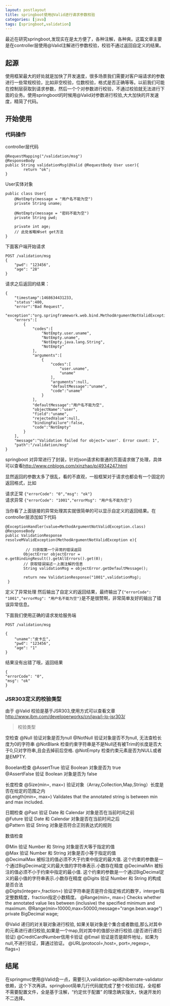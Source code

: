 ```yaml
---
layout: postlayout
title: springboot使用@Valid进行请求参数校验
categories: [java]
tags: [springboot,validation]
---
```


最近在研究springboot,发现实在是太方便了，各种注解，各种爽。这篇文章主要是在controller层使用@Valid注解进行参数校验，校验不通过返回自定义的结果。

## 起源
使用框架最大的好处就是加快了开发速度，很多场景我们需要对客户端请求的参数进行一些常规校验，比如非空校验，位数校验，格式是否正确等等。以前我们可能在控制层获取到请求参数，然后一个个对参数进行校验，不通过校验就无法进行下面的业务。使用springboot的时候用@Valid对参数进行校验,大大加快的开发速度，精简了代码。

## 开始使用

### 代码操作

controller层代码

```
@RequestMapping("/validation/msg")
@ResponseBody
public String validationMsg(@Valid @RequestBody User user){
        return "ok";
}
```




User实体对象

```
public class User{
    @NotEmpty(message = "用户名不能为空")
    private String uname;  

    @NotEmpty(message = "密码不能为空")
    private String pwd; 

    private int age; 
    // 此处省略掉set get方法
}
```




下面客户端开始请求

``` 
POST /validation/msg
{
    "pwd": "123456",
    "age": "28"
}
```




请求之后返回的结果：

```
{
    "timestamp":1468634431233,
    "status":400,
    "error":"Bad Request",
    "exception":"org.springframework.web.bind.MethodArgumentNotValidException",
    "errors":[
        {
            "codes":[
                "NotEmpty.user.uname",
                "NotEmpty.uname",
                "NotEmpty.java.lang.String",
                "NotEmpty"
            ],
            "arguments":[
                {
                    "codes":[
                        "user.uname",
                        "uname"
                    ],
                    "arguments":null,
                    "defaultMessage":"uname",
                    "code":"uname"
                }
            ],
            "defaultMessage":"用户名不能为空",
            "objectName":"user",
            "field":"uname",
            "rejectedValue":null,
            "bindingFailure":false,
            "code":"NotEmpty"
        }
    ],
    "message":"Validation failed for object='user'. Error count: 1",
    "path":"/validation/msg"
}
```

springboot 对异常进行了封装，针对json请求和普通的页面请求做了处理，具体可以查看<http://www.cnblogs.com/xinzhao/p/4934247.html>

显然返回的参数太多了很乱，看的不直观，一般框架对于请求也都会有一个固定的返回格式，比如 

请求正常 ```{"errorCode": "0","msg": "ok"}```   
请求异常 ```{"errorCode": "1001","errorMsg": "用户名不能为空"}``` 

当你看了上面链接的异常处理其实就很简单的可以显示自定义的返回结果。在controller层添加如下代码

```     
@ExceptionHandler(value=MethodArgumentNotValidException.class) 
@ResponseBody
public ValidationResponse resolveMValidException(MethodArgumentNotValidException e){

         // 只获取第一个异常的错误返回
        ObjectError objectError = e.getBindingResult().getAllErrors().get(0);
        // 获取错误描述－上面注解的信息
        String validationMsg = objectError.getDefaultMessage();

        return new ValidationResponse("1001",validationMsg);
 }
```

定义了异常处理 然后输出了自定义的返回结果，最终输出了```{"errorCode": "1001","errorMsg": "用户名不能为空"}```是不是很赞啊，非常简单友好的输出了错误异常信息。

下面我们使用正确的请求发给服务端

```
POST /validation/msg

{
    "uname":"皮卡丘",
    "pwd": "123456",
    "age": "1"
}
```

结果没有出错了哦，返回结果
```
{
"errorCode": "0",
"msg": "ok"
}
```




### JSR303定义的校验类型

由于 @Valid 校验是基于JSR303,使用方式可以查看文章 <http://www.ibm.com/developerworks/cn/java/j-lo-jsr303/>

> 校验类型

空检查
@Null       验证对象是否为null
@NotNull    验证对象是否不为null, 无法查检长度为0的字符串
@NotBlank 检查约束字符串是不是Null还有被Trim的长度是否大于0,只对字符串,且会去掉前后空格.
@NotEmpty 检查约束元素是否为NULL或者是EMPTY.


Booelan检查
@AssertTrue     验证 Boolean 对象是否为 true  
@AssertFalse    验证 Boolean 对象是否为 false  


长度检查
@Size(min=, max=) 验证对象（Array,Collection,Map,String）长度是否在给定的范围之内  
@Length(min=, max=) Validates that the annotated string is between min and max included.

 

日期检查
@Past        验证 Date 和 Calendar 对象是否在当前时间之前  
@Future     验证 Date 和 Calendar 对象是否在当前时间之后  
@Pattern    验证 String 对象是否符合正则表达式的规则

 
数值检查

@Min            验证 Number 和 String 对象是否大等于指定的值  
@Max            验证 Number 和 String 对象是否小等于指定的值  
@DecimalMax 被标注的值必须不大于约束中指定的最大值. 这个约束的参数是一个通过BigDecimal定义的最大值的字符串表示.小数存在精度
@DecimalMin 被标注的值必须不小于约束中指定的最小值. 这个约束的参数是一个通过BigDecimal定义的最小值的字符串表示.小数存在精度
@Digits     验证 Number 和 String 的构成是否合法  
@Digits(integer=,fraction=) 验证字符串是否是符合指定格式的数字，interger指定整数精度，fraction指定小数精度。
@Range(min=, max=) Checks whether the annotated value lies between (inclusive) the specified minimum and maximum.
@Range(min=10000,max=50000,message="range.bean.wage")
private BigDecimal wage;

@Valid 递归的对关联对象进行校验, 如果关联对象是个集合或者数组,那么对其中的元素进行递归校验,如果是一个map,则对其中的值部分进行校验.(是否进行递归验证)
@CreditCardNumber信用卡验证
@Email  验证是否是邮件地址，如果为null,不进行验证，算通过验证。
@URL(protocol=,host=, port=,regexp=, flags=)


## 结尾
在springmvc使用@Valid会一点，需要引入validation-api和hibernate-validator依赖，这个下次再讲。springboot简单几行代码就完成了整个校验过程，全程都不需要配置文件，全是基于注解，“约定优于配置” 的理念确实强大，快速开发的不二选择。